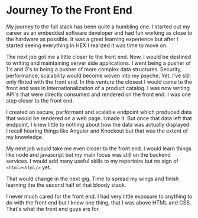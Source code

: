 # Journey To the Front End

My journey to the full stack has been quite a humbling one. I started out my career as an embedded software developer and had fun working as close to the hardware as possible. It was a great learning experience but after I started seeing everything in HEX I realized it was time to move on.

The next job got me a little closer to the front end. Now, I would be destined to writing and maintaining server side applications. I went being a pusher of 1's and 0's to being a pusher of more complex data structures. Security, performance, scalability would become woven into my psyche. Yet, I've still only flirted with the front end. In this venture the closest I would come to the front end was in internationalization of a product catalog. I was now writing API's that were directly consumed and rendered on the front end. I was one step closer to the front end.

I created an secure, performant and scalable endpoint which produced data that would be rendered on a web page. I made it. But once that data left that endpoint, I knew little to nothing about how the data was actually displayed. I recall hearing things like Angular and Knockout but that was the extent of my knowledge.

My next job would take me even closer to the front end. I would learn things like node and javascript but my main focus was still on the backend services. I would add many useful skills to my repertoire but no sign of ```<html><html/>``` yet.

That would change in the next gig. Time to spread my wings and finish learning the the second half of that bloody stack.

I never much cared for the front end. I had very little exposure to anything to do with the front end but I knew one thing, that I was above HTML and CSS. That's what the front end guys are for.   
